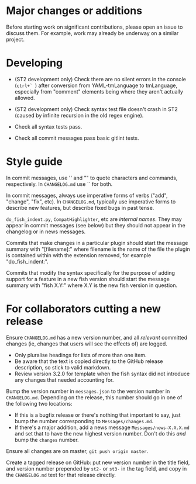 Major changes or additions
==========================

Before starting work on significant contributions, please open an issue to discuss them. For example, work may already be underway on a similar project.

Developing
==========

- (ST2 development only) Check there are no silent errors in the console (``ctrl+` ``) after conversion from YAML-tmLanguage to tmLanguage, especially from "comment" elements being where they aren't actually allowed.

- (ST2 development only) Check syntax test file doesn't crash in ST2 (caused by infinite recursion in the old regex engine).

- Check all syntax tests pass.

- Check all commit messages pass basic gitlint tests.

Style guide
===========

In commit messages, use '' and "" to quote characters and commands, respectively. In `CHANGELOG.md` use \`\` for both.

In commit messages, always use imperative forms of verbs ("add", "change", "fix", etc). In `CHANGELOG.md`, typically use imperative forms to describe new features, but describe fixed bugs in past tense.

`do_fish_indent.py`, `CompatHighlighter`, etc are *internal names*. They may appear in commit messages (see below) but they should not appear in the changelog or in news messages.

Commits that make changes in a particular plugin should start the message summary with "[filename]:" where filename is the name of the file the plugin is contained within with the extension removed, for example "do_fish_indent:".

Commits that modify the syntax specifically for the purpose of adding support for a feature in a new fish version should start the message summary with "fish X.Y:" where X.Y is the new fish version in question.

For collaborators cutting a new release
=======================================

Ensure `CHANGELOG.md` has a new version number, and all *relevant* committed changes (ie, changes that users will see the effects of) are logged.
- Only pluralise headings for lists of more than one item.
- Be aware that the text is copied directly to the GitHub release description, so stick to valid markdown.
- Review version 3.2.0 for template when the fish syntax did not introduce any changes that needed accounting for.

Bump the version number in `messages.json` to the version number in `CHANGELOG.md`. Depending on the release, this number should go in one of the following two locations:
- If this is a bugfix release or there's nothing that important to say, just bump the number corresponding to `Messages/changes.md`.
- If there's a major addition, add a news message `Messages/news-X.X.X.md` and set that to have the new highest version number. Don't do this *and* bump the `changes` number.

Ensure all changes are on master, `git push origin master`.

Create a tagged release on GitHub: put new version number in the title field, and version number prepended by `st2-` or `st3-` in the tag field, and copy in the `CHANGELOG.md` text for that release directly.
